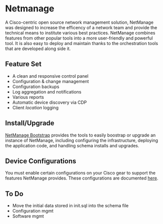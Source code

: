 # Netmanage

A Cisco-centric open source network management solution, NetManage was designed to increase the efficency of a network team and provide the technical means to institute various best practices. NetManage combines features from other popular tools into a more user-friendly and powerful tool. It is also easy to deploy and maintain thanks to the orchestration tools that are developed along side it.

## Feature Set

* A clean and responsive control panel
* Configuration & change management
* Configuration backups
* Log aggregation and notifications
* Various reports
* Automatic device discovery via CDP
* Client *location* logging

## Install/Upgrade

[NetManage Bootstrap](https://github.com/JCotton1123/netmanage-bootstrap) provides the tools to easily boostrap or upgrade an instance of NetManage, including configuring the infrastructure, deploying the application code, and handling schema installs and upgrades.

## Device Configurations

You must enable certain configurations on your Cisco gear to support the features NetManage provides. These configurations are documented [here](docs/devices.md).

## To Do

* Move the initial data stored in init.sql into the schema file
* Configuration mgmt
* Software mgmt

